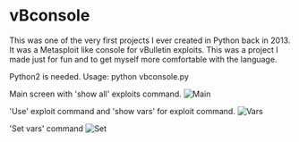 # vBconsole

This was one of the very first projects I ever created in Python back in 2013. It was a Metasploit like console for vBulletin exploits. This was a project I made just for fun and to get myself more comfortable with the language. 

Python2 is needed.
Usage: python vbconsole.py

Main screen with 'show all' exploits command. 
![Main](https://i.imgur.com/mfkbJGw.png)

'Use' exploit command and 'show vars' for exploit command. 
![Vars](https://i.imgur.com/Td0Fgqx.png)

'Set vars' command
![Set](https://i.imgur.com/m8ImK1l.png)

